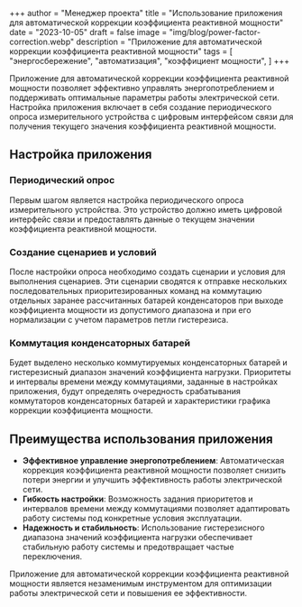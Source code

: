 +++
author = "Менеджер проекта"
title = "Использование приложения для автоматической коррекции коэффициента реактивной мощности"
date = "2023-10-05"
draft = false
image = "img/blog/power-factor-correction.webp"
description = "Приложение для автоматической коррекции коэффициента реактивной мощности"
tags = [
    "энергосбережение",
    "автоматизация",
    "коэффициент мощности",
]
+++

Приложение для автоматической коррекции коэффициента реактивной мощности позволяет эффективно управлять энергопотреблением и поддерживать оптимальные параметры работы электрической сети. Настройка приложения включает в себя создание периодического опроса измерительного устройства с цифровым интерфейсом связи для получения текущего значения коэффициента реактивной мощности.

<!--more-->

## Настройка приложения

### Периодический опрос

Первым шагом является настройка периодического опроса измерительного устройства. Это устройство должно иметь цифровой интерфейс связи и предоставлять данные о текущем значении коэффициента реактивной мощности.

### Создание сценариев и условий

После настройки опроса необходимо создать сценарии и условия для выполнения сценариев. Эти сценарии сводятся к отправке нескольких последовательных приоритезированных команд на коммутацию отдельных заранее рассчитанных батарей конденсаторов при выходе коэффициента мощности из допустимого диапазона и при его нормализации с учетом параметров петли гистерезиса.

### Коммутация конденсаторных батарей

Будет выделено несколько коммутируемых конденсаторных батарей и гистерезисный диапазон значений коэффициента нагрузки. Приоритеты и интервалы времени между коммутациями, заданные в настройках приложения, будут определять очередность срабатывания коммутаторов конденсаторных батарей и характеристики графика коррекции коэффициента мощности.

## Преимущества использования приложения

- **Эффективное управление энергопотреблением**: Автоматическая коррекция коэффициента реактивной мощности позволяет снизить потери энергии и улучшить эффективность работы электрической сети.
- **Гибкость настройки**: Возможность задания приоритетов и интервалов времени между коммутациями позволяет адаптировать работу системы под конкретные условия эксплуатации.
- **Надежность и стабильность**: Использование гистерезисного диапазона значений коэффициента нагрузки обеспечивает стабильную работу системы и предотвращает частые переключения.

Приложение для автоматической коррекции коэффициента реактивной мощности является незаменимым инструментом для оптимизации работы электрической сети и повышения ее эффективности.
